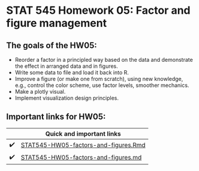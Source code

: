 # STAT 545 Homework 05: Factor and figure management

## The goals of the HW05:

- Reorder a factor in a principled way based on the data and demonstrate the effect in arranged data and in figures.
- Write some data to file and load it back into R.
- Improve a figure (or make one from scratch), using new knowledge, e.g., control the color scheme, use factor levels, smoother mechanics.
- Make a plotly visual.
- Implement visualization design principles.

## Important links for HW05:


|               | Quick and important links|
| ------------- |-------------|
|  :heavy_check_mark: | [STAT545-HW05-factors-and-figures.Rmd](https://github.com/STAT545-UBC-students/hw05-rachlobay/blob/master/STAT545-HW05-factors-and-figures.Rmd)| 
|  :heavy_check_mark: | [STAT545-HW05-factors-and-figures.md](https://github.com/STAT545-UBC-students/hw05-rachlobay/blob/master/STAT545-HW05-factors-and-figures.md)| 
